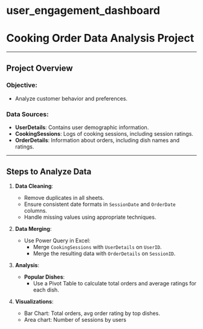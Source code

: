 # user_engagement_dashboard
# Cooking Order Data Analysis Project


---

## Project Overview

### Objective:
- Analyze customer behavior and preferences.


### Data Sources:
- **UserDetails**: Contains user demographic information.
- **CookingSessions**: Logs of cooking sessions, including session ratings.
- **OrderDetails**: Information about orders, including dish names and ratings.

---

## Steps to Analyze Data

1. **Data Cleaning**:
   - Remove duplicates in all sheets.
   - Ensure consistent date formats in `SessionDate` and `OrderDate` columns.
   - Handle missing values using appropriate techniques.

2. **Data Merging**:
   - Use Power Query in Excel:
     - Merge `CookingSessions` with `UserDetails` on `UserID`.
     - Merge the resulting data with `OrderDetails` on `SessionID`.

3. **Analysis**:
   - **Popular Dishes**:
     - Use a Pivot Table to calculate total orders and average ratings for each dish.


4. **Visualizations**:
   - Bar Chart: Total orders, avg order rating by top dishes.
   - Area chart: Number of sessions by users








